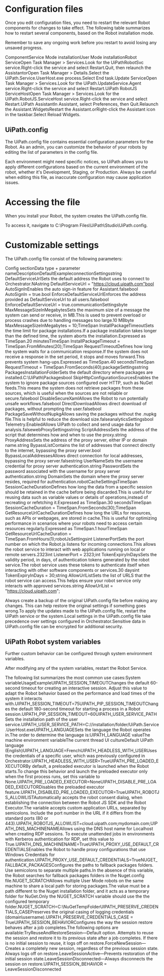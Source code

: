 ﻿# Configuration files

Once you edit configuration files, you need to restart the relevant Robot components for changes to take effect. The following table summarizes how to restart several components, based on the Robot installation mode.

Remember to save any ongoing work before you restart to avoid losing any unsaved progress.

ComponentService Mode installationUser Mode installationRobot ServiceOpen Task Manager > Services.Look for the UiPathRobotSvc service.Right-click the service and select Restart.Quit, then relaunch the AssistantorOpen Task Manager > Details.Select the UiPath.Service.UserHost.exe process.Select End task.Update ServiceOpen Task Manager > Services.Look for the UiPath.UpdateService.Agent service.Right-click the service and select Restart.UiPath RobotJS ServiceHostOpen Task Manager > Services.Look for the UiPath.RobotJS.ServiceHost service.Right-click the service and select Restart.UiPath AssistantIn Assistant, select Preferences, then Quit.Relaunch the Assistant.WidgetsRestart the Assistant.orRight-click the Assistant icon in the taskbar.Select Reload Widgets.

## UiPath.config

The UiPath.config file contains essential configuration parameters for the Robot. As an admin, you can customize the behavior of your robots by editing the list of parameters in the config file.

Each environment might need specific notices, so UiPath allows you to apply different configurations based on the current environment of the robot, whether it's Development, Staging, or Production. Always be careful when editing this file, as inaccurate configuration may cause application issues.

# Accessing the file

When you install your Robot, the system creates the UiPath.config file.

To access it, navigate to C:\Program Files\UiPath\Studio\UiPath.config.

# Customizable settings

The UiPath.config file consist of the following parameters:

Config sectionData type + parameter nameDescriptionDefaultExampleconnectionSettingsstring DefaultServiceUrlSets the default address the Robot uses to connect to Orchestrator.NAstring DefaultServiceUrl = "https://cloud.uipath.com"bool AutoSignInEnables the auto sign-in feature for Assistant.falsebool AutoSignIn = true.bool EnforceDefaultServiceUrlEnforces the address provided as DefaultServiceUrl to all users.falsebool EnforceDefaultServiceUrl = true.communicationSettingsbyte MaxMessageSizeInMegabytesSets the maximum size of a message the system can send or receive, in MB.This is used to prevent overload or process crashes due to handling messages too large.10 MBbyte MaxMessageSizeInMegabytes = 10;TimeSpan InstallPackageTimeoutSets the time limit for package installations.If a package installation takes longer than the defined time, the system aborts the installation.Expressed as TimeSpan.20 minutesTimeSpan InstallPackageTimeout = TimeSpan.FromMinutes(20);TimeSpan RequestTimeoutDefines how long the system waits for a communication response.If the system does not receive a response in the set period, it stops and moves forward.This prevents system hang-ups.Expressed as TimeSpan.40 secondsTimeSpan RequestTimeout = TimeSpan.FromSeconds(40);packageSettingsstring PackagesInstallationFolderSets the default directory where packages are installed.C:\UiPath\Packagesbool SkipHttpConfigurationSourcesEnables the system to ignore package sources configured over HTTP, such as NuGet feeds.This means the system does not retrieve packages from these sources, which is useful when the sources are not reliable or secure.falsebool DisableSecureXamlAllows the Robot to run potentially unsafe workflows.falsebool DirectDownloadAllows direct download of packages, without prompting the user.falsebool PackageSaveWithoutNupkgAllows saving the packages without the .nupkg file.This is helpful to reduce the download size.falseanalyticsSettingsbool Telemetry.EnabledAllows UiPath to collect and send usage data for analysis.falsewebProxySettingsstring ScriptAddressSets the address of the script that determines how and when to use the proxy.string ProxyAddressSets the address of the proxy server, either IP or domain name.string BypassListContains the list of addresses that connect directly to the internet, bypassing the proxy server.bool BypassLocalAddressesAllows direct connection for local addresses, bypassing the proxy server.falsestring UserNameSets the username credential for proxy server authentication.string PasswordSets the password associated with the username for proxy server authentication.string DomainSets the domain where the proxy server resides, required for authentication.robotCacheSettingsTimeSpan SessionCacheDurationDefines how long the data from a specific session should be retained in the cache before being discarded.This is useful for reusing data such as variable values or details of operations,instead of recreating or refetching it.Expressed as TimeSpan.30 secondsTimeSpan SessionCacheDuration = TimeSpan.FromSeconds(30);TimeSpan GetResourceUrlCacheDurationDefines how long the URLs for resources, such as APIs or webpages, are stored in cache.This is useful for optimizing performance in scenarios where your robots need to access certain resources regularly.Expressed as TimeSpan.1 hourTimeSpan GetResourceUrlCacheDuration = TimeSpan.FromHours(1);robotJsSettingsint ListenerPortSets the port number on which the Robot.js listens for incoming connections.This allows the robot service to interact with web applications running on local or remote servers.2323int ListenerPort = 2323;int TokenExpiryInDaysSets the validity period, in days, of authentication tokens generated by the robot service.The robot service uses these tokens to authenticate itself when interacting with other software components or services.30 daysint TokenExpiryInDays = 30;string AllowUrlListSets the list of URLS that the robot service can access.This helps ensure your robot service only interacts with approved services.string AllowUrlList = "https://cloud.uipath.com";

Always create a backup of the original UiPath.config file before making any changes. This can help restore the original settings if something goes wrong.To apply the updates made to the UiPath.config file, restart the UiPath service or the system.Local settings in the UiPath.config file take precedence over settings configured in Orchestrator.Sensitive data in UiPath.config file can be encrypted for additional security.


## UiPath Robot system variables

Further custom behavior can be configured through system environment variables.

After modifying any
                of the system variables, restart the Robot Service.

The following list summarizes the most common use cases:System
                                variableUsageExampleUIPATH_SESSION_TIMEOUTChanges the default
                                60-second timeout for creating an interactive session. Adjust
                                    this value to adapt the Robot behavior based on the performance
                                    and load times of the system it interacts with.UIPATH_SESSION_TIMEOUT=75UIPATH_PIP_SESSION_TIMEOUTChanges the default
                                    180-second timeout for starting a process in a Robot
                                    session.UIPATH_PIP_SESSION_TIMEOUT=60UIPATH_USER_SERVICE_PATHSets the installation
                                path of the user service.UIPATH_USER_SERVICE_PATH=C://installation/folder/UiPath.Service.UserHost.exeUIPATH_LANGUAGESets the language the
                                    Robot operates in.The order to determine the language
                                    is:UIPATH_LANGUAGE valueThe
                                            machine environment variableThe
                                            current thread UI cultureDefault
                                            UiPath language (English)UIPATH_LANGUAGE=FrenchUIPATH_HEADLESS_WITH_USERUses the credentials
                                    of a specific user, which was previously configured in
                                    Orchestrator.UIPATH_HEADLESS_WITH_USER=TrueUIPATH_PRE_LOADED_EXECUTORBy default, a
                                    preloaded executor is launched when the Robot starts.To
                                    change this behavior and launch the preloaded executor only when
                                    the first process runs, set this variable to
                                        None.UIPATH_PRE_LOADED_EXECUTOR=NoneUIPATH_DISABLE_PRE_LOADED_EXECUTORDisables the
                                    preloaded executor feature.UIPATH_DISABLED_PRE_LOADED_EXECUTOR=TrueUIPATH_ROBOTJS_ALLOWLISTAutomatically accepts
                                    the robot consent dialog, when establishing the connection
                                    between the Robot JS SDK and the Robot Executor.The
                                    variable accepts custom application URLs, separated by
                                    semicolons. Include the port number in the URL if it differs
                                    from the standard ports (80 or 443).UIPATH_ROBOTJS_ALLOWLIST=cloud.uipath.com;mydomain.com;UIPATH_DNS_MACHINENAMEAllows using the DNS
                                    host name for Localhost when creating RDP sessions. To execute
                                    unattended jobs in environments with Kerberos authentication for
                                    RDP, set this value to True.UIPATH_DNS_MACHINENAME=TrueUIPATH_PROXY_USE_DEFAULT_CREDENTIALSEnables the Robot to
                                    handle proxy configurations that use Windows Credentials for
                                    authentication.UIPATH_PROXY_USE_DEFAULT_CREDENTIALS=TrueNUGET_FALLBACK_PACKAGESConfigures the paths
                                    to fallback packages folders. Use semicolons to separate
                                    multiple paths.In the absence of this variable, the Robot
                                    searches for fallback packages folders in the
                                        Nuget.config file.NUGET_SCRATCHAllows multiple User
                                    Mode robots on the same machine to share a local path for
                                    storing packages.The value must be a path different to
                                    the Nuget installation folder, and it acts as a temporary folder
                                    for NuGet.Only the
                                            NUGET_SCRATCH variable should use the
                                        the configured temporary folder.NUGET_SCRATCH=C:\NuGetTempFolderUIPATH_PRESERVE_CREDENTIALS_CASEPreserves the
                                    original casing of logging credentials
                                (domain\username).UIPATH_PRESERVE_CREDENTIALS_CASE = TrueUIPATH_SESSION_BEHAVIORConfigures the way
                                    the session restore behaves after a job completes.The
                                    following options are available:TryReuseAndRestoreSession—Default
                                            option. Attempts to reuse the session and restore it to
                                            its previous state after a job completes. If there is no
                                            initial session to reuse, it logs off on
                                        restore.ForceNewSession—Creates a
                                            completely new session, regardless of the previous
                                            session state. Always logs off on restore.LeaveSessionActive—Prevents
                                            restoration of the initial session state.LeaveSessionDisconnected—Always
                                            disconnects the session on restore.UIPATH_SESSION_BEHAVIOR = LeaveSessionDisconnected

